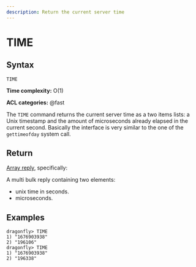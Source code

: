 ```yaml
---
description: Return the current server time
---
```


# TIME

## Syntax

    TIME 

**Time complexity:** O(1)

**ACL categories:** @fast

The `TIME` command returns the current server time as a two items lists: a Unix
timestamp and the amount of microseconds already elapsed in the current second.
Basically the interface is very similar to the one of the `gettimeofday` system
call.

## Return

[Array reply](https://redis.io/docs/reference/protocol-spec#resp-arrays), specifically:

A multi bulk reply containing two elements:

* unix time in seconds.
* microseconds.

## Examples

```shell
dragonfly> TIME
1) "1676903938"
2) "196106"
dragonfly> TIME
1) "1676903938"
2) "196338"
```
